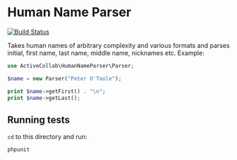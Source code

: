 # Human Name Parser

[![Build Status](https://travis-ci.org/activecollab/HumanNameParser.svg?branch=master)](https://travis-ci.org/activecollab/HumanNameParser)

Takes human names of arbitrary complexity and various formats and parses initial, first name, last name, middle name, nicknames etc. Example:

```php
use ActiveCollab\HumanNameParser\Parser;

$name = new Parser("Peter O'Toole");

print $name->getFirst() . "\n";
print $name->getLast();
```

## Running tests

`cd` to this directory and run:

```bash
phpunit
```
